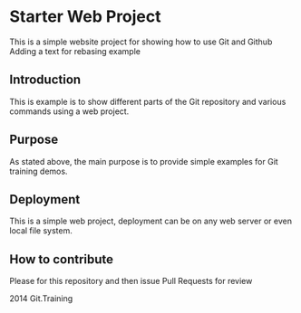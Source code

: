 # Starter Web Project

This is a simple website project for 
showing how to use Git and Github
Adding a text for rebasing example

## Introduction

This is example is to show different parts
of the Git repository and various commands
using a web project.

## Purpose

As stated above, the main purpose is to
provide simple examples for Git training
demos.

## Deployment

This is a simple web project, deployment
can be on any web server or even local
file system.

## How to contribute
Please for this repository and then issue 
Pull Requests for review

2014 Git.Training



